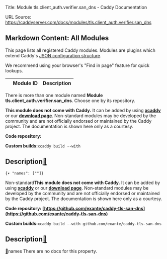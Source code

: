 Title: Module tls.client_auth.verifier.san_dns - Caddy Documentation

URL Source: https://caddyserver.com/docs/modules/tls.client_auth.verifier.san_dns

Markdown Content:
All Modules
-----------

This page lists all registered Caddy modules. Modules are plugins which extend Caddy's [JSON configuration structure](https://caddyserver.com/docs/json/).

We recommend using your browser's "Find in page" feature for quick lookups.

|  | Module ID | Description |
| --- | --- | --- |

There is more than one module named **Module tls.client_auth.verifier.san_dns**. Choose one by its repository.

**This module does not come with Caddy.** It can be added by using **[xcaddy](https://caddyserver.com/docs/build#xcaddy)** or our **[download page](https://caddyserver.com/download)**. Non-standard modules may be developed by the community and are not officially endorsed or maintained by the Caddy project. The documentation is shown here only as a courtesy.

**Code repository:**

**Custom builds:**`xcaddy build --with`

Description[🔗](https://caddyserver.com/docs/modules/tls.client_auth.verifier.san_dns#docs "Direct link")
---------------------------------------------------------------------------------------------------------

`{▾	"names": [""]}`

Non-standard**This module does not come with Caddy.** It can be added by using **[xcaddy](https://caddyserver.com/docs/build#xcaddy)** or our **[download page](https://caddyserver.com/download)**. Non-standard modules may be developed by the community and are not officially endorsed or maintained by the Caddy project. The documentation is shown here only as a courtesy.

**Code repository: [https://github.com/exante/caddy-tls-san-dns](https://github.com/exante/caddy-tls-san-dns)**

**Custom builds:**`xcaddy build --with github.com/exante/caddy-tls-san-dns`

Description[🔗](https://caddyserver.com/docs/modules/tls.client_auth.verifier.san_dns#docs "Direct link")
---------------------------------------------------------------------------------------------------------

[🔗](https://caddyserver.com/docs/modules/tls.client_auth.verifier.san_dns#names)names
There are no docs for this property.
